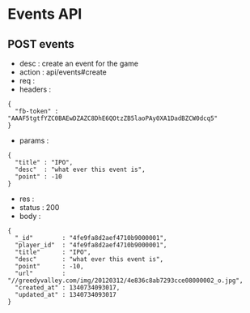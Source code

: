 # Events API

## POST events

- desc    : create an event for the game
- action  : api/events#create
- req     :
- headers :

<!---->

    {
      "fb-token" : "AAAF5tgtfYZC0BAEwDZAZC8DhE6QOtzZB5laoPAy0XA1DadBZCW0dcq5"
    }

- params  :

<!---->

    {
      "title" : "IPO",
      "desc"  : "what ever this event is",
      "point" : -10
    }

- res     :
- status  : 200
- body    :

<!---->

    {
      "_id"        : "4fe9fa8d2aef4710b9000001",
      "player_id"  : "4fe9fa8d2aef4710b9000001",
      "title"      : "IPO",
      "desc"       : "what ever this event is",
      "point"      : -10,
      "url"        : "//greedyvalley.com/img/20120312/4e836c8ab7293cce08000002_o.jpg",
      "created_at" : 1340734093017,
      "updated_at" : 1340734093017
    }
